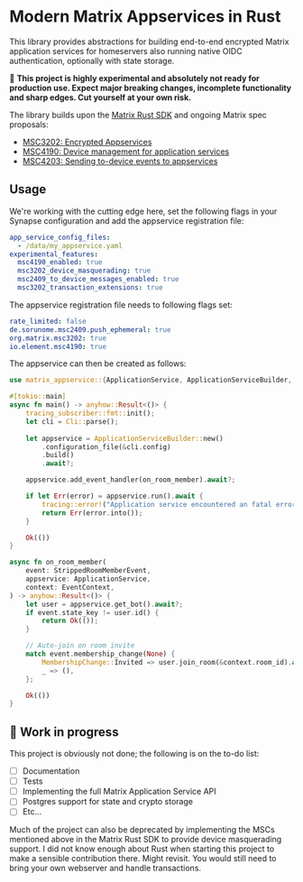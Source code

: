 # Modern Matrix Appservices in Rust
This library provides abstractions for building end-to-end encrypted Matrix application services for homeservers also running native OIDC authentication, optionally with state storage.

:construction: **This project is highly experimental and absolutely not ready for production use. Expect major breaking changes, incomplete functionality and sharp edges. Cut yourself at your own risk.**

The library builds upon the [Matrix Rust SDK](https://github.com/matrix-org/matrix-rust-sdk) and ongoing Matrix spec proposals:
- [MSC3202: Encrypted Appservices](https://github.com/matrix-org/matrix-spec-proposals/blob/travis/msc/otk-dl-appservice/proposals/3202-encrypted-appservices.md)
- [MSC4190: Device management for application services](https://github.com/matrix-org/matrix-spec-proposals/blob/quenting/as-device-management/proposals/4190-as-device-management.md)
- [MSC4203: Sending to-device events to appservices](https://github.com/matrix-org/matrix-spec-proposals/blob/tulir/appservice-to-device/proposals/4203-appservice-to-device.md)

## Usage
We're working with the cutting edge here, set the following flags in your Synapse configuration and add the appservice registration file:
```yaml
app_service_config_files:  
  - /data/my_appservice.yaml
experimental_features:
  msc4190_enabled: true
  msc3202_device_masquerading: true
  msc2409_to_device_messages_enabled: true
  msc3202_transaction_extensions: true
```

The appservice registration file needs to following flags set:
```yaml
rate_limited: false
de.sorunome.msc2409.push_ephemeral: true
org.matrix.msc3202: true
io.element.msc4190: true
```

The appservice can then be created as follows:
```rust
use matrix_appservice::{ApplicationService, ApplicationServiceBuilder, EventContext};

#[tokio::main]
async fn main() -> anyhow::Result<()> {
    tracing_subscriber::fmt::init();
    let cli = Cli::parse();
    
    let appservice = ApplicationServiceBuilder::new()        
        .configuration_file(&cli.config)        
        .build()
        .await?;

    appservice.add_event_handler(on_room_member).await?;

    if let Err(error) = appservice.run().await {
        tracing::error!("Application service encountered an fatal error // {}", error);
        return Err(error.into());
    }

    Ok(())
}

async fn on_room_member(
    event: StrippedRoomMemberEvent,
    appservice: ApplicationService,
    context: EventContext,
) -> anyhow::Result<()> {
    let user = appservice.get_bot().await?;
    if event.state_key != user.id() {
        return Ok(());
    }

    // Auto-join on room invite
    match event.membership_change(None) {
        MembershipChange::Invited => user.join_room(&context.room_id).await?,
        _ => (),
    };

    Ok(())
}
```

## :construction: Work in progress
This project is obviously not done; the following is on the to-do list:
- [ ] Documentation
- [ ] Tests
- [ ] Implementing the full Matrix Application Service API
- [ ] Postgres support for state and crypto storage
- [ ] Etc...

Much of the project can also be deprecated by implementing the MSCs mentioned above in the Matrix Rust SDK to provide device masquerading support. I did not know enough about Rust when starting this project to make a sensible contribution there. Might revisit. You would still need to bring your own webserver and handle transactions.